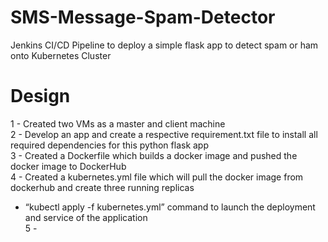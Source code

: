 # SMS-Message-Spam-Detector
Jenkins CI/CD Pipeline to deploy a simple flask app to detect spam or ham onto Kubernetes Cluster

# Design
1 - Created two VMs as a master and client machine <br>
2 - Develop an app and create a respective requirement.txt file to install all required dependencies for this python flask app <br>
3 - Created a Dockerfile which builds a docker image and pushed the docker image to DockerHub <br>
4 - Created a kubernetes.yml file which will pull the docker image from dockerhub and create three running replicas <br>
  - “kubectl apply -f kubernetes.yml” command to launch the deployment and service of the application <br>
5 - 

